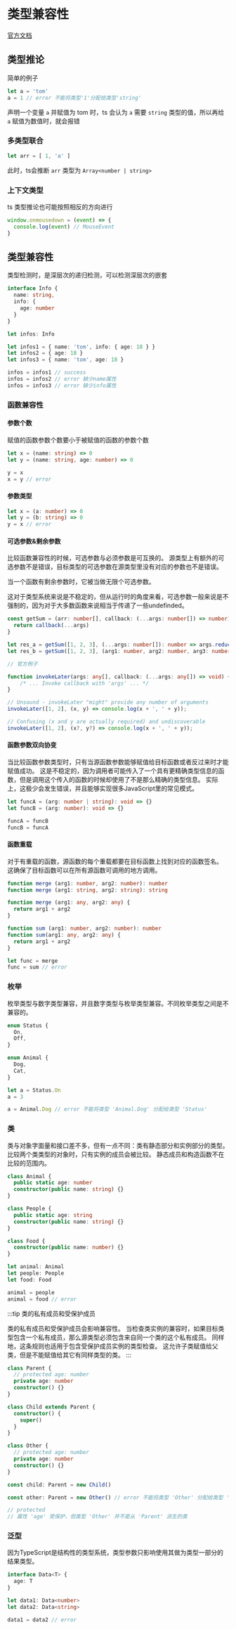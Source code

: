 # 类型兼容性

[官方文档](https://www.tslang.cn/docs/handbook/type-compatibility.html)

## 类型推论

简单的例子

```typescript
let a = 'tom'
a = 1 // error 不能将类型'1'分配给类型'string'
```

声明一个变量 `a` 并赋值为 tom 时，ts 会认为 `a` 需要 `string` 类型的值，所以再给 `a` 赋值为数值时，就会报错

### 多类型联合

```typescript
let arr = [ 1, 'a' ]
```

此时，ts会推断 `arr` 类型为 `Array<number | string>`

### 上下文类型

ts 类型推论也可能按照相反的方向进行

```typescript
window.onmousedown = (event) => {
  console.log(event) // MouseEvent
}
```

## 类型兼容性

类型检测时，是深层次的递归检测，可以检测深层次的嵌套

```typescript
interface Info {
  name: string,
  info: {
    age: number
  }
}

let infos: Info

let infos1 = { name: 'tom', info: { age: 18 } }
let infos2 = { age: 18 }
let infos3 = { name: 'tom', age: 18 }

infos = infos1 // success
infos = infos2 // error 缺少name属性
infos = infos3 // error 缺少info属性
```

### 函数兼容性

#### 参数个数

赋值的函数参数个数要小于被赋值的函数的参数个数

```typescript
let x = (name: string) => 0
let y = (name: string, age: number) => 0

y = x
x = y // error
```

#### 参数类型

```typescript
let x = (a: number) => 0
let y = (b: string) => 0
y = x // error
```

#### 可选参数&剩余参数

比较函数兼容性的时候，可选参数与必须参数是可互换的。 源类型上有额外的可选参数不是错误，目标类型的可选参数在源类型里没有对应的参数也不是错误。

当一个函数有剩余参数时，它被当做无限个可选参数。

这对于类型系统来说是不稳定的，但从运行时的角度来看，可选参数一般来说是不强制的，因为对于大多数函数来说相当于传递了一些undefinded。

```typescript
const getSum = (arr: number[], callback: (...args: number[]) => number): number => {
  return callback(...args)
}

let res_a = getSum([1, 2, 3], (...args: number[]): number => args.reduce((a, b) => a + b, 0))
let res_b = getSum([1, 2, 3], (arg1: number, arg2: number, arg3: number): number => arg1 + arg2 + arg3)
```

```typescript
// 官方例子

function invokeLater(args: any[], callback: (...args: any[]) => void) {
    /* ... Invoke callback with 'args' ... */
}

// Unsound - invokeLater "might" provide any number of arguments
invokeLater([1, 2], (x, y) => console.log(x + ', ' + y));

// Confusing (x and y are actually required) and undiscoverable
invokeLater([1, 2], (x?, y?) => console.log(x + ', ' + y));
```

#### 函数参数双向协变

当比较函数参数类型时，只有当源函数参数能够赋值给目标函数或者反过来时才能赋值成功。 这是不稳定的，因为调用者可能传入了一个具有更精确类型信息的函数，但是调用这个传入的函数的时候却使用了不是那么精确的类型信息。 实际上，这极少会发生错误，并且能够实现很多JavaScript里的常见模式。

```typescript
let funcA = (arg: number | string): void => {}
let funcB = (arg: number): void => {}

funcA = funcB
funcB = funcA
```

#### 函数重载

对于有重载的函数，源函数的每个重载都要在目标函数上找到对应的函数签名。 这确保了目标函数可以在所有源函数可调用的地方调用。

```typescript
function merge (arg1: number, arg2: number): number
function merge (arg1: string, arg2: string): string

function merge (arg1: any, arg2: any) {
  return arg1 + arg2
}

function sum (arg1: number, arg2: number): number
function sum(arg1: any, arg2: any) {
  return arg1 + arg2
}

let func = merge
func = sum // error
```

### 枚举

枚举类型与数字类型兼容，并且数字类型与枚举类型兼容。不同枚举类型之间是不兼容的。

```typescript
enum Status {
  On,
  Off,
}

enum Animal {
  Dog,
  Cat,
}

let a = Status.On
a = 3

a = Animal.Dog // error 不能将类型 'Animal.Dog' 分配给类型 'Status'
```

### 类

类与对象字面量和接口差不多，但有一点不同：类有静态部分和实例部分的类型。 比较两个类类型的对象时，只有实例的成员会被比较。 静态成员和构造函数不在比较的范围内。

```typescript
class Animal {
  public static age: number
  constructor(public name: string) {}
}

class People {
  public static age: string
  constructor(public name: string) {}
}

class Food {
  constructor(public name: number) {}
}

let animal: Animal
let people: People
let food: Food

animal = people
animal = food // error
```

:::tip
类的私有成员和受保护成员

类的私有成员和受保护成员会影响兼容性。 当检查类实例的兼容时，如果目标类型包含一个私有成员，那么源类型必须包含来自同一个类的这个私有成员。 同样地，这条规则也适用于包含受保护成员实例的类型检查。 这允许子类赋值给父类，但是不能赋值给其它有同样类型的类。
:::

```typescript
class Parent {
  // protected age: number
  private age: number
  constructor() {}
}

class Child extends Parent {
  constructor() {
    super()
  }
}

class Other {
  // protected age: number
  private age: number
  constructor() {}
}

const child: Parent = new Child()

const other: Parent = new Other() // error 不能将类型 'Other' 分配给类型 'Parent' 类型具有私有属性 'age'的单独声明

// protected
// 属性 'age' 受保护，但类型 'Other' 并不是从 'Parent' 派生的类
```

### 泛型

因为TypeScript是结构性的类型系统，类型参数只影响使用其做为类型一部分的结果类型。

```typescript
interface Data<T> {
  age: T
}

let data1: Data<number>
let data2: Data<string>

data1 = data2 // error
```
